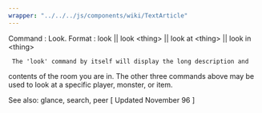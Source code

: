 ```yaml
---
wrapper: "../../../js/components/wiki/TextArticle"
---
```

Command : Look.
Format  : look || look &lt;thing&gt; || look at &lt;thing&gt; || look in &lt;thing&gt;
 
     The 'look' command by itself will display the long description and
contents of the room you are in.  The other three commands above may be
used to look at a specific player, monster, or item.
 
See also: glance, search, peer
[ Updated November 96 ]

